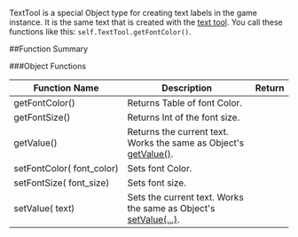 TextTool is a special Object type for creating text labels in the game instance. It is the same text that is created with the [text tool](http://berserk-games.com/knowledgebase/1958/). You call these functions like this: `self.TextTool.getFontColor()`.

##Function Summary

###Object Functions

Function Name | Description | Return 
-- | -- | -- 
getFontColor()  | Returns Table of font Color. | [<span class="ret col"></span>](intro#color)
getFontSize()  | Returns Int of the font size. | [<span class="ret int"></span>](intro#types)
getValue()  | Returns the current text. Works the same as Object's [getValue()](object#getvalue). | [<span class="ret str"></span>](intro#types)
setFontColor([<span class="tag col"></span>](intro#color)&nbsp;font_color) | Sets font Color. | [<span class="ret boo"></span>](intro#types)
setFontSize([<span class="tag int"></span>](intro#types)&nbsp;font_size) | Sets font size. | [<span class="ret boo"></span>](intro#types)
setValue([<span class="tag str"></span>](intro#types)&nbsp;text) | Sets the current text. Works the same as Object's [setValue(...)](object#setvalue). | [<span class="ret boo"></span>](intro#types)
